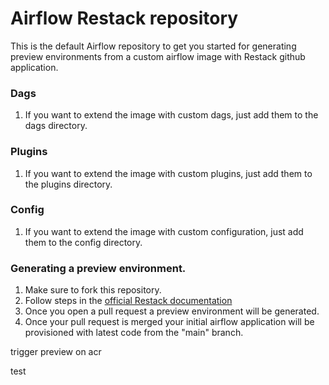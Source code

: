 # Airflow Restack repository

This is the default Airflow repository to get you started for generating preview environments from a custom airflow image with Restack github application.

### Dags

1. If you want to extend the image with custom dags, just add them to the dags directory.

### Plugins

1. If you want to extend the image with custom plugins, just add them to the plugins directory.

### Config

1. If you want to extend the image with custom configuration, just add them to the config directory.

### Generating a preview environment.

1. Make sure to fork this repository.
2. Follow steps in the [official Restack documentation](https://www.restack.io/docs/airflow-ci-cd)
3. Once you open a pull request a preview environment will be generated.
4. Once your pull request is merged your initial airflow application will be provisioned with latest code from the "main" branch.

trigger preview on acr

test
